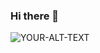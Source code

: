 ### Hi there 👋

<picture>
 <source media="(prefers-color-scheme: dark)" srcset="./scnew.png"  width="300" height="200">
 <source media="(prefers-color-scheme: light)" srcset="https://drive.google.com/file/d/1JaB9ij_Dn3DEkXjjiK0YbOoq1NJa3Nqv/view?usp=sharing">
 <img alt="YOUR-ALT-TEXT" src="YOUR-DEFAULT-IMAGE">
</picture>


<!--
**Soroushb/soroushb** is a ✨ _special_ ✨ repository because its `README.md` (this file) appears on your GitHub profile.

Here are some ideas to get you started:

- 🔭 I’m currently working on ...
- 🌱 I’m currently learning ...
- 👯 I’m looking to collaborate on ...
- 🤔 I’m looking for help with ...
- 💬 Ask me about ...
- 📫 How to reach me: ...
- 😄 Pronouns: ...
- ⚡ Fun fact: ...
-->
